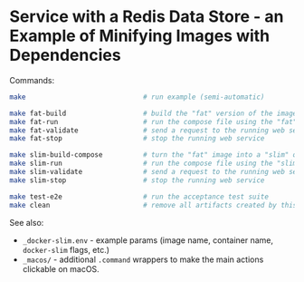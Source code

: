 # Service with a Redis Data Store - an Example of Minifying Images with Dependencies

Commands:

```sh
make                             # run example (semi-automatic)

make fat-build                   # build the "fat" version of the image
make fat-run                     # run the compose file using the "fat" image
make fat-validate                # send a request to the running web service
make fat-stop                    # stop the running web service

make slim-build-compose          # turn the "fat" image into a "slim" one using docker-compose file
make slim-run                    # run the compose file using the "slim" image
make slim-validate               # send a request to the running web service
make slim-stop                   # stop the running web service

make test-e2e                    # run the acceptance test suite
make clean                       # remove all artifacts created by this example
```

See also:

- `_docker-slim.env` - example params (image name, container name, `docker-slim` flags, etc.)
- `_macos/` - additional `.command` wrappers to make the main actions clickable on macOS.
